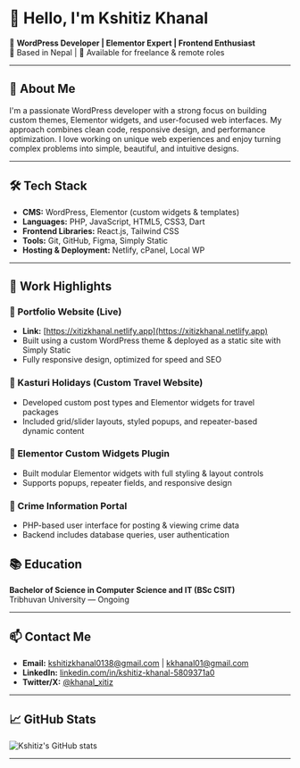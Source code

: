 # 👋 Hello, I'm Kshitiz Khanal

🎯 **WordPress Developer | Elementor Expert | Frontend Enthusiast**  
📍 Based in Nepal | 💼 Available for freelance & remote roles

---

## 📌 About Me

I'm a passionate WordPress developer with a strong focus on building custom themes, Elementor widgets, and user-focused web interfaces. My approach combines clean code, responsive design, and performance optimization. I love working on unique web experiences and enjoy turning complex problems into simple, beautiful, and intuitive designs.

---

## 🛠 Tech Stack

- **CMS:** WordPress, Elementor (custom widgets & templates)
- **Languages:** PHP, JavaScript, HTML5, CSS3, Dart
- **Frontend Libraries:** React.js, Tailwind CSS
- **Tools:** Git, GitHub, Figma, Simply Static
- **Hosting & Deployment:** Netlify, cPanel, Local WP

---

## 💼 Work Highlights

### 🔹 Portfolio Website (Live)
- **Link:** [https://xitizkhanal.netlify.app](https://xitizkhanal.netlify.app)
- Built using a custom WordPress theme & deployed as a static site with Simply Static
- Fully responsive design, optimized for speed and SEO

### 🔹 Kasturi Holidays (Custom Travel Website)
- Developed custom post types and Elementor widgets for travel packages
- Included grid/slider layouts, styled popups, and repeater-based dynamic content

### 🔹 Elementor Custom Widgets Plugin
- Built modular Elementor widgets with full styling & layout controls
- Supports popups, repeater fields, and responsive design

### 🔹 Crime Information Portal
- PHP-based user interface for posting & viewing crime data
- Backend includes database queries, user authentication


## 📚 Education

**Bachelor of Science in Computer Science and IT (BSc CSIT)**  
Tribhuvan University — Ongoing

---

## 📫 Contact Me

- **Email:** kshitizkhanal0138@gmail.com | kkhanal01@gmail.com 
- **LinkedIn:** [linkedin.com/in/kshitiz-khanal-5809371a0](https://linkedin.com/in/kshitiz-khanal-5809371a0)
- **Twitter/X:** [@khanal_xitiz](https://twitter.com/khanal_xitiz)

---

## 📈 GitHub Stats

![Kshitiz's GitHub stats](https://github-readme-stats.vercel.app/api?username=Xitiz01&show_icons=true&theme=radical)

---
